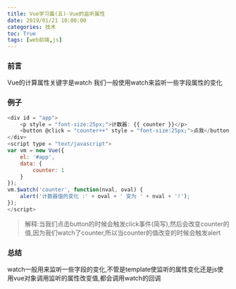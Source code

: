 ```yaml
---
title: Vue学习篇(五)-Vue的监听属性
date: 2019/01/21 10:00:00
categories: 技术
toc: True
tags: [web前端,js]
---
```



### 前言
Vue的计算属性关键字是watch
我们一般使用watch来监听一些字段属性的变化

### 例子
```js
<div id = "app">
    <p style = "font-size:25px;">计数器: {{ counter }}</p>
    <button @click = "counter++" style = "font-size:25px;">点我</button>
</div>
<script type = "text/javascript">
var vm = new Vue({
    el: '#app',
    data: {
        counter: 1
    }
});
vm.$watch('counter', function(nval, oval) {
    alert('计数器值的变化 :' + oval + ' 变为 ' + nval + '!');
});
</script>
```
>解释:当我们点击button的时候会触发click事件(简写),然后会改变counter的值,因为我们watch了counter,所以当counter的值改变的时候会触发alert

### 总结
watch一般用来监听一些字段的变化,不管是template使监听的属性变化还是js使用vue对象调用监听的属性改变值,都会调用watch的回调